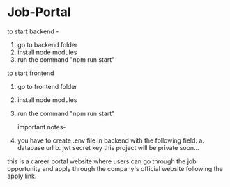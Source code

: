 # Job-Portal
to start backend -
1. go to backend folder
2. install node modules
3. run the command "npm run start"

  to start frontend
1. go to frontend folder
2. install node modules
3. run the command "npm run start"

   important notes-
1. you have to create .env file in backend with the following field:
     a. database url
     b. jwt secret key
this project will be private soon...

this is a career portal website where users can go through the job opportunity and apply through the company's official website following the apply link.
